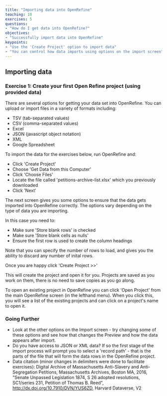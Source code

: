 ```yaml
---
title: "Importing data into OpenRefine"
teaching: 10
exercises: 5
questions:
- "How do I get data into OpenRefine?"
objectives:
- "Successfully import data into OpenRefine"
keypoints:
- "Use the 'Create Project' option to import data"
- "You can control how data imports using options on the import screen"
---
```


## Importing data

### Exercise 1: Create your first Open Refine project (using provided data)
There are several options for getting your data set into OpenRefine. You can upload or import files in a variety of formats including:

* TSV (tab-separated values)
* CSV (comma-separated values)
* Excel
* JSON (javascript object notation)
* XML
* Google Spreadsheet

To import the data for the exercises below, run OpenRefine and:

* Click 'Create Project'
* Choose 'Get Data from this Computer'
* Click 'Choose Files'
* Locate the file called 'petitions-archive-list.xlsx' which you previously downloaded
* Click 'Next'

The next screen gives you some options to ensure that the data gets imported into OpenRefine correctly. The options vary depending on the type of data you are importing.

In this case you need to:

* Make sure 'Store blank rows' is checked
* Make sure 'Store blank cells as nulls'
* Ensure the first row is used to create the column headings

Note that you can specify the number of rows to load, and gives you the ability to discard any number of inital rows.

Once you are happy click 'Create Project >>'

This will create the project and open it for you. Projects are saved as you work on them, there is no need to save copies as you go along.

To open an existing project in OpenRefine you can click 'Open Project' from the main OpenRefine screen (in the lefthand menu). When you click this, you will see a list of the existing projects and can click on a project's name to open it.

### Going Further
* Look at the other options on the Import screen - try changing some of these options and see how that changes the Preview and how the data appears after import.
* Do you have access to JSON or XML data? If so the first stage of the import process will prompt you to select a 'record path' - that is the parts of the file that will form the data rows in the OpenRefine project.
* Data citation (minor changes in delimiters were done to facilitate exercises):  Digital Archive of Massachusetts Anti-Slavery and Anti-Segregation Petitions, Massachusetts Archives, Boston MA, 2016, "Senate Unpassed Legislation 1874, S 26 adopted resolutions, SC1/series 231, Petition of Thomas B. Reed", http://dx.doi.org/10.7910/DVN/YUS6ZD, Harvard Dataverse, V2
